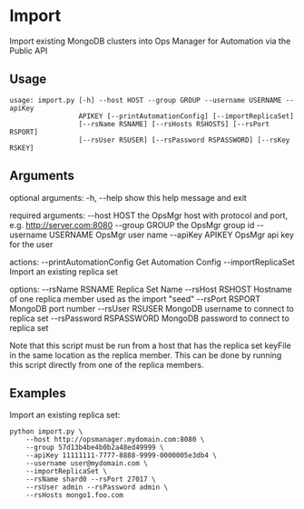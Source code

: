 # Import
Import existing MongoDB clusters into Ops Manager for Automation via the Public API



Usage
------
```
usage: import.py [-h] --host HOST --group GROUP --username USERNAME --apiKey
                 APIKEY [--printAutomationConfig] [--importReplicaSet]
                 [--rsName RSNAME] [--rsHosts RSHOSTS] [--rsPort RSPORT]
                 [--rsUser RSUSER] [--rsPassword RSPASSWORD] [--rsKey RSKEY]
```

Arguments
---------
optional arguments:
  -h, --help            show this help message and exit

required arguments:
  --host HOST           the OpsMgr host with protocol and port, e.g.
                        http://server.com:8080
  --group GROUP         the OpsMgr group id
  --username USERNAME   OpsMgr user name
  --apiKey APIKEY       OpsMgr api key for the user

actions:
  --printAutomationConfig
                        Get Automation Config
  --importReplicaSet    Import an existing replica set

options:
  --rsName RSNAME       Replica Set Name
  --rsHost RSHOST       Hostname of one replica member used as the import
                        "seed"
  --rsPort RSPORT       MongoDB port number
  --rsUser RSUSER       MongoDB username to connect to replica set
  --rsPassword RSPASSWORD
                        MongoDB password to connect to replica set


Note that this script must be run from a host that has the replica set keyFile
in the same location as the replica member. This can be done by running this script
directly from one of the replica members.

Examples
---------
Import an existing replica set:
```
python import.py \
    --host http://opsmanager.mydomain.com:8080 \
    --group 57d13b4be4b0b2a48ed49999 \
    --apiKey 11111111-7777-8888-9999-0000005e3db4 \
    --username user@mydomain.com \
    --importReplicaSet \
    --rsName shard0 --rsPort 27017 \
    --rsUser admin --rsPassword admin \
    --rsHosts mongo1.foo.com
```

